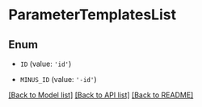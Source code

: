 # ParameterTemplatesList


## Enum

* `ID` (value: `'id'`)

* `MINUS_ID` (value: `'-id'`)

[[Back to Model list]](../README.md#documentation-for-models) [[Back to API list]](../README.md#documentation-for-api-endpoints) [[Back to README]](../README.md)


